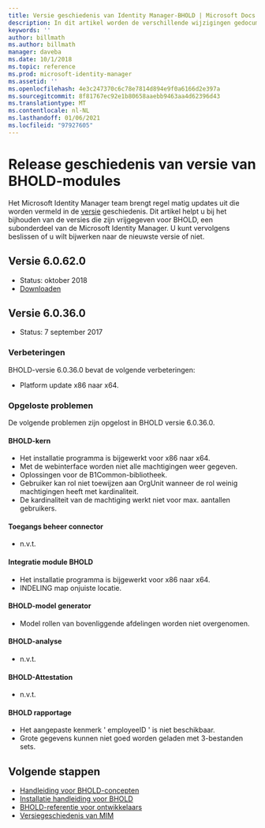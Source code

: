 ```yaml
---
title: Versie geschiedenis van Identity Manager-BHOLD | Microsoft Docs
description: In dit artikel worden de verschillende wijzigingen gedocumenteerd die zijn aangebracht als onderdeel van updates voor BHOLD binnen MIM 2016
keywords: ''
author: billmath
ms.author: billmath
manager: daveba
ms.date: 10/1/2018
ms.topic: reference
ms.prod: microsoft-identity-manager
ms.assetid: ''
ms.openlocfilehash: 4e3c247370c6c78e7814d894e9f0a6166d2e397a
ms.sourcegitcommit: 8f81767ec92e1b80658aaebb9463aa4d62396d43
ms.translationtype: MT
ms.contentlocale: nl-NL
ms.lasthandoff: 01/06/2021
ms.locfileid: "97927605"
---
```

# <a name="bhold-modules-version-release-history"></a>Release geschiedenis van versie van BHOLD-modules

Het Microsoft Identity Manager team brengt regel matig updates uit die worden vermeld in de [versie](version-history.md) geschiedenis. Dit artikel helpt u bij het bijhouden van de versies die zijn vrijgegeven voor BHOLD, een subonderdeel van de Microsoft Identity Manager. U kunt vervolgens beslissen of u wilt bijwerken naar de nieuwste versie of niet.

## <a name="version-60620"></a>Versie 6.0.62.0

- Status: oktober 2018
- [Downloaden](https://www.microsoft.com/download/details.aspx?id=55950)

## <a name="version-60360"></a>Versie 6.0.36.0

- Status: 7 september 2017

### <a name="enhancements"></a>Verbeteringen  
BHOLD-versie 6.0.36.0 bevat de volgende verbeteringen:

- Platform update x86 naar x64.

### <a name="fixed-issues"></a>Opgeloste problemen
De volgende problemen zijn opgelost in BHOLD versie 6.0.36.0.

#### <a name="bhold-core"></a>BHOLD-kern

- Het installatie programma is bijgewerkt voor x86 naar x64.
- Met de webinterface worden niet alle machtigingen weer gegeven.
- Oplossingen voor de B1Common-bibliotheek.
- Gebruiker kan rol niet toewijzen aan OrgUnit wanneer de rol weinig machtigingen heeft met kardinaliteit.
- De kardinaliteit van de machtiging werkt niet voor max. aantallen gebruikers.

#### <a name="access-management-connector"></a>Toegangs beheer connector

- n.v.t.

#### <a name="bhold-integration-module"></a>Integratie module BHOLD

- Het installatie programma is bijgewerkt voor x86 naar x64.
- INDELING map onjuiste locatie.

#### <a name="bhold-model-generator"></a>BHOLD-model generator

- Model rollen van bovenliggende afdelingen worden niet overgenomen.

#### <a name="bhold-analytics"></a>BHOLD-analyse

- n.v.t.

#### <a name="bhold-attestation"></a>BHOLD-Attestation

- n.v.t.

#### <a name="bhold-reporting"></a>BHOLD rapportage

- Het aangepaste kenmerk ' employeeID ' is niet beschikbaar.
- Grote gegevens kunnen niet goed worden geladen met 3-bestanden sets.

## <a name="next-steps"></a>Volgende stappen

- [Handleiding voor BHOLD-concepten](../bhold/bhold-concepts-guide.md)
- [Installatie handleiding voor BHOLD](../bhold/bhold-installation-guide.md)
- [BHOLD-referentie voor ontwikkelaars](mim2016-bhold-developer-reference.md)
- [Versiegeschiedenis van MIM](version-history.md)

